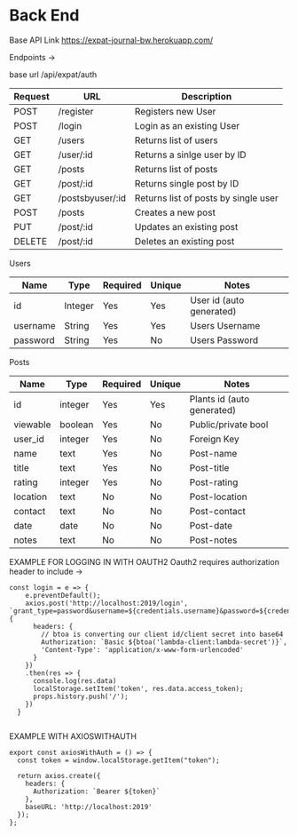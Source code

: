 # Back End

Base API Link
https://expat-journal-bw.herokuapp.com/

Endpoints ->

base url /api/expat/auth

| Request | URL              | Description                          |
| ------- | ---------------- | ------------------------------------ |
| POST    | /register        | Registers new User                   |
| POST    | /login           | Login as an existing User            |
| GET     | /users           | Returns list of users                |
| GET     | /user/:id        | Returns a sinlge user by ID          |
| GET     | /posts           | Returns list of posts                |
| GET     | /post/:id        | Returns single post by ID            |
| GET     | /postsbyuser/:id | Returns list of posts by single user |
| POST    | /posts           | Creates a new post                   |
| PUT     | /post/:id        | Updates an existing post             |
| DELETE  | /post/:id        | Deletes an existing post             |

Users

| Name     | Type    | Required | Unique | Notes                    |
| -------- | ------- | -------- | ------ | ------------------------ |
| id       | Integer | Yes      | Yes    | User id (auto generated) |
| username | String  | Yes      | Yes    | Users Username           |
| password | String  | Yes      | No     | Users Password           |

Posts

| Name     | Type    | Required | Unique | Notes                      |
| -------- | ------- | -------- | ------ | -------------------------- |
| id       | integer | Yes      | Yes    | Plants id (auto generated) |
| viewable | boolean | Yes      | No     | Public/private bool        |
| user_id  | integer | Yes      | No     | Foreign Key                |
| name     | text    | Yes      | No     | Post-name                  |
| title    | text    | Yes      | No     | Post-title                 |
| rating   | integer | Yes      | No     | Post-rating                |
| location | text    | No       | No     | Post-location              |
| contact  | text    | No       | No     | Post-contact               |
| date     | date    | No       | No     | Post-date                  |
| notes    | text    | No       | No     | Post-notes                 |

EXAMPLE FOR LOGGING IN WITH OAUTH2
Oauth2 requires authorization header to include ->

```
const login = e => {
    e.preventDefault();
    axios.post('http://localhost:2019/login', `grant_type=password&username=${credentials.username}&password=${credentials.password}`, {
      headers: {
        // btoa is converting our client id/client secret into base64
        Authorization: `Basic ${btoa('lambda-client:lambda-secret')}`,
        'Content-Type': 'application/x-www-form-urlencoded'
      }
    })
    .then(res => {
      console.log(res.data)
      localStorage.setItem('token', res.data.access_token);
      props.history.push('/');
    })
  }


```

EXAMPLE WITH AXIOSWITHAUTH

```
export const axiosWithAuth = () => {
  const token = window.localStorage.getItem("token");

  return axios.create({
    headers: {
      Authorization: `Bearer ${token}`
    },
    baseURL: 'http://localhost:2019'
  });
};

```

